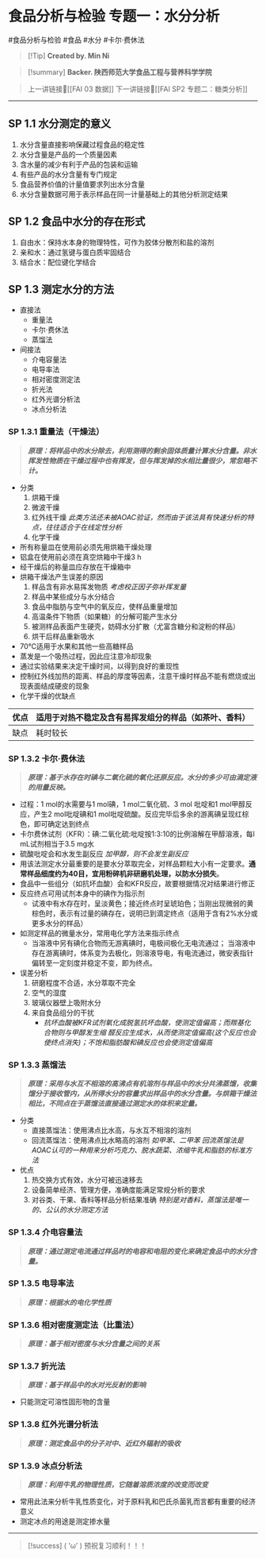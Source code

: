 # 食品分析与检验 专题一：水分分析
#食品分析与检验 #食品 #水分 #卡尔·费休法


> [!Tip] **Created by. Min Ni**

> [!summary] **Backer. 陕西师范大学食品工程与营养科学学院**

> 上一讲链接🔗[[FAI 03 数据]]
> 下一讲链接🔗[[FAI SP2 专题二：糖类分析]]

---
## SP 1.1 水分测定的意义
1. 水分含量直接影响保藏过程食品的稳定性
2. 水分含量是产品的一个质量因素
3. 含水量的减少有利于产品的包装和运输
4. 有些产品的水分含量有专门规定
5. 食品营养价值的计量值要求列出水分含量
6. 水分含量数据可用于表示样品在同一计量基础上的其他分析测定结果

## SP 1.2 食品中水分的存在形式
1. 自由水：保持水本身的物理特性，可作为胶体分散剂和盐的溶剂
2. 亲和水：通过氢键与蛋白质牢固结合
3. 结合水：配位键化学结合

## SP 1.3 测定水分的方法
- 直接法
	- 重量法
	- 卡尔·费休法
	- 蒸馏法
- 间接法
	- 介电容量法
	- 电导率法
	- 相对密度测定法
	- 折光法
	- 红外光谱分析法
	- 冰点分析法
### SP 1.3.1 重量法（干燥法）

> ***原理：将样品中的水分除去，利用测得的剩余固体质量计算水分含量。非水挥发性物质在干燥过程中也有挥发，但与挥发掉的水相比量很少，常忽略不计。***

- 分类
	1. 烘箱干燥
	2. 微波干燥
	3. 红外线干燥 *此类方法还未被AOAC验证，然而由于该法具有快速分析的特点，往往适合于在线定性分析*
	4. 化学干燥
- 所有称量皿在使用前必须先用烘箱干燥处理
- 铝盒在使用前必须在真空烘箱中干燥3 h
- 经干燥后的称量皿应存放在干燥箱中
- 烘箱干燥法产生误差的原因
	1. 样品含有非水易挥发物质 *考虑校正因子弥补挥发量*
	2. 样品中某些成分与水分结合
	3. 食品中脂肪与空气中的氧反应，使样品重量增加
	4. 高温条件下物质（如果糖）的分解可能产生水分
	5. 被测样品表面产生硬壳，妨碍水分扩散（尤富含糖分和淀粉的样品）
	6. 烘干后样品重新吸水
- 70℃适用于水果和其他一些高糖样品
- 蒸发是一个吸热过程，因此应注意冷却现象
- 通过实验结果来决定干燥时间，以得到良好的重现性
- 控制红外线加热的距离、样品的厚度等因素，注意干燥时样品不能有燃烧或出现表面结成硬皮的现象
- 化学干燥的优缺点

| 优点 | 适用于对热不稳定及含有易挥发组分的样品（如茶叶、香料） |
| ---- | ------------------------------------------------------ |
| 缺点 | 耗时较长                                               |

### SP 1.3.2 卡尔·费休法 

>***原理：基于水存在时碘与二氧化硫的氧化还原反应。水分的多少可由滴定液的用量反映。***

- 过程：1 mol的水需要与1 mol碘，1 mol二氧化硫、3 mol 吡啶和1 mol甲醇反应，产生2 mol吡啶碘和1 mol吡啶硫酸。反应完毕后多余的游离碘呈现红棕色，即可确定达到终点
- 卡尔费休试剂（KFR）：碘:二氧化硫:吡啶按1:3:10的比例溶解在甲醇溶液，每l mL试剂相当于3.5 mg水
- 硫酸吡啶会和水发生副反应 *加甲醇，则不会发生副反应*
- 用该法测定水分最重要的是要水分萃取完全，对样品颗粒大小有一定要求。**通常样品细度约为40目，宜用粉碎机非研磨机处理，以防水分损失**。
- 食品中一些组分（如抗坏血酸）会和KFR反应，故要根据情况对结果进行修正
- 反应终点可用试剂本身中的碘作为指示剂
	- 试液中有水存在时，呈淡黄色；接近终点时呈琥珀色；当刚出现微弱的黄棕色时，表示有过量的碘存在，说明已到滴定终点（适用于含有2%水分或更多水分的样品）
- 如测定样品的微量水分，常用电化学方法来指示终点
	- 当溶液中另有碘化合物而无游离碘时，电极间极化无电流通过； 当溶液中存在游离碘时，体系变为去极化，则溶液导电，有电流通过，微安表指针偏转至一定刻度并稳定不变，即为终点。
- 误差分析
	1. 研磨程度不合适，水分萃取不完全
	2. 空气的湿度
	3. 玻璃仪器壁上吸附水分
	4. 来自食品组分的干扰
		- *抗坏血酸被KFR试剂氧化成脱氢抗坏血酸，使测定值偏高；而羰基化合物则与甲醇发生缩 醛反应生成水，从而使测定值偏高(这个反应也会使终点消失)；不饱和脂肪酸和碘反应也会使测定值偏高*
### SP 1.3.3 蒸馏法

>***原理：采用与水互不相溶的高沸点有机溶剂与样品中的水分共沸蒸馏，收集馏分于接收管内，从所得水分的容量求出样品中的水分含量。与烘箱干燥法相比，不同点在于蒸馏法直接通过测定水的体积来定量。***

- 分类
	- 直接蒸馏法：使用沸点比水高，与水互不相溶的溶剂
	- 回流蒸馏法：使用沸点比水略高的溶剂 *如甲苯、二甲苯*
		*回流蒸馏法是AOAC认可的一种用来分析巧克力、脱水蔬菜、浓缩牛乳和脂肪的标准方法*
- 优点
	1. 热交换方式有效，水分可被迅速移去
	2. 设备简单经济、管理方便，准确度能满足常规分析的要求
	3. 对谷类、干果、香料等样品分析结果准确 *特别是对香料，蒸馏法是唯一的、公认的水分测定方法*

### SP 1.3.4 介电容量法
> ***原理：通过测定电流通过样品时的电容和电阻的变化来确定食品中的水分含量。***

### SP 1.3.5 电导率法
> ***原理：根据水的电化学性质***

### SP 1.3.6 相对密度测定法（比重法）
>***原理：基于相对密度与水分含量之间的关系***

### SP 1.3.7 折光法
>***原理：基于样品中的水对光反射的影响***
- 只能测定可溶性固形物的含量

### SP 1.3.8 红外光谱分析法
>***原理：测定食品中的分子对中、近红外辐射的吸收***

### SP 1.3.9 冰点分析法
>***原理：利用牛乳的物理性质，它随着溶质浓度的改变而改变***
- 常用此法来分析牛乳性质变化，对于原料乳和巴氏杀菌乳而言都有重要的经济意义
- 测定冰点的用途是测定掺水量

---
> [!success] ( ’ω’ ) 预祝复习顺利！！！       


